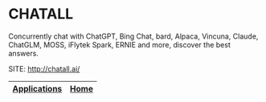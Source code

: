 # CHATALL

 Concurrently chat with ChatGPT, Bing Chat, bard, Alpaca, Vincuna,  Claude, ChatGLM, MOSS, iFlytek Spark, ERNIE and more, discover the  best answers.

 SITE: http://chatall.ai/

 | [Applications](https://portable-linux-apps.github.io/apps.html) | [Home](https://portable-linux-apps.github.io)
 | --- | --- |
